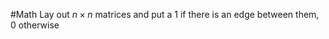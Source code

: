 #Math 
Lay out $\displaystyle n\times n$ matrices and put a 1 if there is an edge between them, $\displaystyle 0$ otherwise